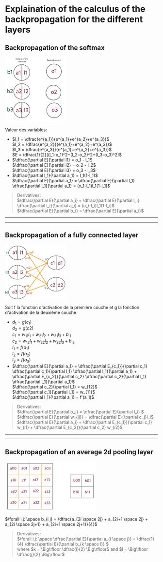 # Explaination of the calculus of the backpropagation for the different layers

## Backpropagation of the softmax

<img src="last_layer.png" width="200">

Valeur des variables:  
- $l_1 = \dfrac{e^{a_1}}{e^{a_1}+e^{a_2}+e^{a_3}}$  
$l_2 = \dfrac{e^{a_2}}{e^{a_1}+e^{a_2}+e^{a_3}}$  
$l_3 = \dfrac{e^{a_3}}{e^{a_1}+e^{a_2}+e^{a_3}}$  
$E = \dfrac{1}{2}((l_1-o_1)^2+(l_2-o_2)^2+(l_3-o_3)^2)$
- $\dfrac{\partial E}{\partial l1} = o_1 - l_1$  
$\dfrac{\partial E}{\partial l2} = o_2 - l_2$  
$\dfrac{\partial E}{\partial l3} = o_3 - l_3$  
- $\dfrac{\partial l_1}{\partial a_1} = l_1(1-l_1)$  
$\dfrac{\partial E}{\partial a_1} = \dfrac{\partial E}{\partial l_1} \dfrac{\partial l_1}{\partial a_1} = (o_1-l_1)l_1(1-l_1)$  

> Derivatives:  
$\dfrac{\partial E}{\partial a_i} = \dfrac{\partial E}{\partial l_i} \dfrac{\partial l_i}{\partial a_i} = (o_i-l_i)l_1(1-l_i)$  
$\dfrac{\partial E}{\partial b_i} = \dfrac{\partial E}{\partial a_i}$

---
---

## Backpropagation of a fully connected layer

<img src="fully_connected.png" width="200">

Soit f la fonction d'activation de la première couche et g la fonction d'activation de la deuxième couche.
- $d_1 =g(c_1)$  
$d_2 = g(c2)$  
$c_1 = w_{11}l_1 + w_{21}l_2 + w_{31}l_3 + b'_1$  
$c_2 = w_{12}l_1 + w_{22}l_2 + w_{32}l_3 + b'_2$  
$l_1 = f(a_1)$  
$l_2 = f(a_2)$  
$l_3 = f(a_3)$  
- $\dfrac{\partial E}{\partial a_1} = \dfrac{\partial E_{c_1}}{\partial c_1} \dfrac{\partial c_1}{\partial l_1} \dfrac{\partial l_1}{\partial a_1} + \dfrac{\partial E_{c_2}}{\partial c_2} \dfrac{\partial c_2}{\partial l_1} \dfrac{\partial l_1}{\partial a_1}$  
$\dfrac{\partial c_2}{\partial l_1} = w_{12}$  
$\dfrac{\partial c_1}{\partial l_1} = w_{11}$  
$\dfrac{\partial l_1}{\partial a_1} = f'(a_1)$  

> Derivatives:  
$\dfrac{\partial E}{\partial b_j} = \dfrac{\partial E}{\partial l_i} $  
$\dfrac{\partial E}{\partial w_{ij}} = \dfrac{\partial E}{\partial c_j}l_i$  
$\dfrac{\partial E}{\partial a_i} = \dfrac{\partial E_{c_1}}{\partial c_1} w_{i1} + \dfrac{\partial E_{c_2}}{\partial c_2} w_{i2}$  
---
---

## Backpropagation of an average 2d pooling layer

<img src="2d_pooling_layer.png" width="300">

$\forall i,j: \space b_{i j} = \dfrac{a_{2i \space 2j} + a_{2i+1 \space 2j} + a_{2i \space 2j+1} + a_{2i+1 \space 2j+1}}{4}$

> Derivatives:  
$\forall i,j: \space \dfrac{\partial E}{\partial a_{i \space j}} = \dfrac{1}{4} \dfrac{\partial E}{\partial b_{k \space l}} $  
where $k = \Big\lfloor \dfrac{i}{2} \Big\rfloor$ and $l = \Big\lfloor \dfrac{j}{2} \Big\rfloor$
